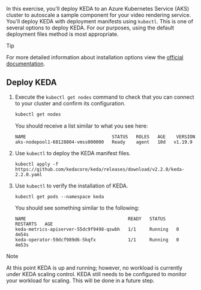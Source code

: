 In this exercise, you'll deploy KEDA to an Azure Kubernetes Service (AKS) cluster to autoscale a sample component for your video rendering service. You'll deploy KEDA with deployment manifests using `kubectl`.  This is one of several options to deploy KEDA. For our purposes, using the default deployment files method is most appropriate.

> [!TIP]
> For more detailed information about installation options view the [official documentation](https://keda.sh/docs/2.2/deploy/).

## Deploy KEDA

1. Execute the `kubectl get nodes` command to check that you can connect to your cluster and confirm its configuration.

    ```bash
    kubectl get nodes
    ```

    You should receive a list similar to what you see here:

    ```output
    NAME                                STATUS   ROLES   AGE    VERSION
    aks-nodepool1-68128804-vmss000000   Ready    agent   10d   v1.19.9
    ```

2. Use `kubectl` to deploy the KEDA manifest files.

    `kubectl apply -f https://github.com/kedacore/keda/releases/download/v2.2.0/keda-2.2.0.yaml`

3. Use `kubectl` to verify the installation of KEDA.

    `kubectl get pods --namespace keda`

    You should see something similar to the following:

    ```text
    NAME                                      READY   STATUS    RESTARTS   AGE
    keda-metrics-apiserver-55dc9f9498-qswbh   1/1     Running   0          4m54s
    keda-operator-59dcf989d6-5kqfx            1/1     Running   0          4m53s
    ```

> [!NOTE]
> At this point KEDA is up and running; however, no workload is currently under KEDA scaling control. KEDA still needs to be configured to monitor your workload for scaling.  This will be done in a future step.
